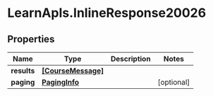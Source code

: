 # LearnApIs.InlineResponse20026

## Properties
Name | Type | Description | Notes
------------ | ------------- | ------------- | -------------
**results** | [**[CourseMessage]**](CourseMessage.md) |  | 
**paging** | [**PagingInfo**](PagingInfo.md) |  | [optional] 
